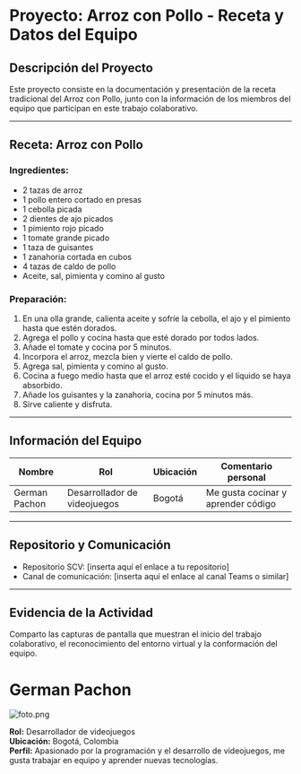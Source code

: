 # Proyecto: Arroz con Pollo - Receta y Datos del Equipo

## Descripción del Proyecto
Este proyecto consiste en la documentación y presentación de la receta tradicional del Arroz con Pollo, junto con la información de los miembros del equipo que participan en este trabajo colaborativo.

---

## Receta: Arroz con Pollo

### Ingredientes:
- 2 tazas de arroz
- 1 pollo entero cortado en presas
- 1 cebolla picada
- 2 dientes de ajo picados
- 1 pimiento rojo picado
- 1 tomate grande picado
- 1 taza de guisantes
- 1 zanahoria cortada en cubos
- 4 tazas de caldo de pollo
- Aceite, sal, pimienta y comino al gusto

### Preparación:
1. En una olla grande, calienta aceite y sofríe la cebolla, el ajo y el pimiento hasta que estén dorados.
2. Agrega el pollo y cocina hasta que esté dorado por todos lados.
3. Añade el tomate y cocina por 5 minutos.
4. Incorpora el arroz, mezcla bien y vierte el caldo de pollo.
5. Agrega sal, pimienta y comino al gusto.
6. Cocina a fuego medio hasta que el arroz esté cocido y el líquido se haya absorbido.
7. Añade los guisantes y la zanahoria, cocina por 5 minutos más.
8. Sirve caliente y disfruta.

---

## Información del Equipo

| Nombre        | Rol                       | Ubicación | Comentario personal                  |
|---------------|---------------------------|-----------|------------------------------------|
| German Pachon | Desarrollador de videojuegos | Bogotá    | Me gusta cocinar y aprender código |

---

## Repositorio y Comunicación

- Repositorio SCV: [inserta aquí el enlace a tu repositorio]
- Canal de comunicación: [inserta aquí el enlace al canal Teams o similar]

---

## Evidencia de la Actividad

Comparto las capturas de pantalla que muestran el inicio del trabajo colaborativo, el reconocimiento del entorno virtual y la conformación del equipo.

# German Pachon

![foto.png](GermanPachon/foto.png)


**Rol:** Desarrollador de videojuegos  
**Ubicación:** Bogotá, Colombia  
**Perfil:** Apasionado por la programación y el desarrollo de videojuegos, me gusta trabajar en equipo y aprender nuevas tecnologías.

